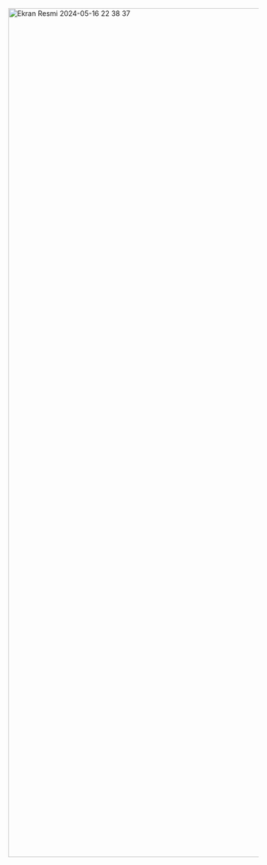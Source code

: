 <img width="1707" alt="Ekran Resmi 2024-05-16 22 38 37" src="https://github.com/kuloglusalih10/PeopleBox-Homeworks/assets/101921061/93debc16-2c71-4c7b-8a55-a76c070cdc12">
